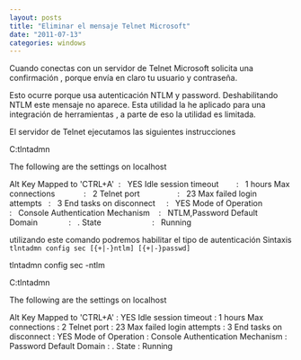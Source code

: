 ```yaml
---
layout: posts
title: "Eliminar el mensaje Telnet Microsoft"
date: "2011-07-13"
categories: windows
---
```


Cuando conectas con un servidor de Telnet Microsoft solicita una confirmación , porque envía en claro tu usuario y contraseña.

Esto ocurre porque usa autenticación NTLM y password. Deshabilitando NTLM este mensaje no aparece. Esta utilidad la he aplicado para una integración de herramientas , a parte de eso la utilidad es limitada.

El servidor de Telnet ejecutamos las siguientes instrucciones

C:tlntadmn

The following are the settings on localhost

Alt Key Mapped to 'CTRL+A'  :   YES
Idle session timeout        :   1 hours
Max connections             :   2
Telnet port                 :   23
Max failed login attempts   :   3
End tasks on disconnect     :   YES
Mode of Operation           :   Console
Authentication Mechanism    :   NTLM,Password
Default Domain              :   .
State                       :   Running

utilizando este comando podremos habilitar el tipo de autenticación Sintaxis `tlntadmn config sec [{+|-}ntlm] [{+|-}passwd]`

tlntadmn config sec -ntlm

C:tlntadmn

The following are the settings on localhost

Alt Key Mapped to 'CTRL+A'  :   YES
Idle session timeout        :   1 hours
Max connections             :   2
Telnet port                 :   23
Max failed login attempts   :   3
End tasks on disconnect     :   YES
Mode of Operation           :   Console
Authentication Mechanism    :   Password
Default Domain              :   .
State                       :   Running
